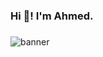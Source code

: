 <h3 align="left">Hi 👋! I'm Ahmed.</h3>

###

<img src="https://github.com/cr-codez/cr-codez/blob/main/Artboard%20%E2%80%93%208.png" alt="banner" />

###


<br clear="both">
